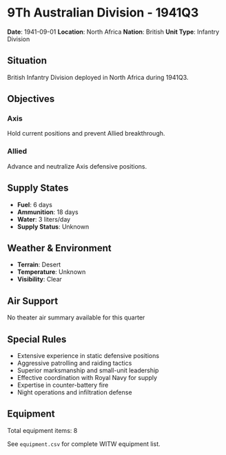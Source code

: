 # 9Th Australian Division - 1941Q3

**Date**: 1941-09-01
**Location**: North Africa
**Nation**: British
**Unit Type**: Infantry Division

## Situation

British Infantry Division deployed in North Africa during 1941Q3.

## Objectives

### Axis
Hold current positions and prevent Allied breakthrough.

### Allied
Advance and neutralize Axis defensive positions.

## Supply States

- **Fuel**: 6 days
- **Ammunition**: 18 days
- **Water**: 3 liters/day
- **Supply Status**: Unknown

## Weather & Environment

- **Terrain**: Desert
- **Temperature**: Unknown
- **Visibility**: Clear

## Air Support

No theater air summary available for this quarter

## Special Rules

- Extensive experience in static defensive positions
- Aggressive patrolling and raiding tactics
- Superior marksmanship and small-unit leadership
- Effective coordination with Royal Navy for supply
- Expertise in counter-battery fire
- Night operations and infiltration defense

## Equipment

Total equipment items: 8

See `equipment.csv` for complete WITW equipment list.
